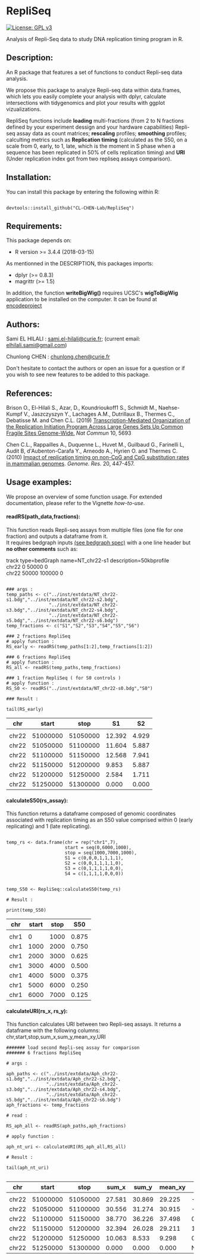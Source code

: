 # RepliSeq   
[![License: GPL v3](https://img.shields.io/badge/License-GPLv3-blue.svg)](https://www.gnu.org/licenses/gpl-3.0)

Analysis of Repli-Seq data to study DNA replication timing program in R.  


## Description:

An R package that features a set of functions to conduct Repli-seq data analysis.  

We propose this package to analyze Repli-seq data within data.frames, which lets you easily complete your analysis with dplyr, calculate intersections with tidygenomics and plot your results with ggplot vizualizations.

RepliSeq functions include **loading** multi-fractions (from 2 to N fractions defined by your experiment dessign and your hardware capabilities) Repli-seq assay data as count matrices; **rescaling** profiles; **smoothing** profiles; calculting metrics such as **Replication timing** (calculated as the S50, on a scale from 0, early, to 1, late, which is the moment in S phase when a sequence has been replicated in 50% of cells replication timing) and **URI** (Under replication index got from two repliseq assays comparison).


## Installation:

You can install this package by entering the following within R:

```{r}

devtools::install_github("CL-CHEN-Lab/RepliSeq")

```

## Requirements:

This package depends on:

* R version >= 3.4.4 (2018-03-15)

As mentionned in the DESCRIPTION, this packages imports: 

* dplyr (>= 0.8.3)  
* magrittr (>= 1.5)

In addition, the function **writeBigWig()** requires UCSC's **wigToBigWig** application to be installed on the computer. It can be found at [encodeproject](https://www.encodeproject.org/software/wigtobigwig/) 



## Authors:

Sami EL HILALI : sami.el-hilali@curie.fr; (current email: elhilali.sami@gmail.com) 

Chunlong CHEN : chunlong.chen@curie.fr

Don't hesitate to contact the authors or open an issue for a question or if you wish to see new features to be added to this package.



## References: 

Brison O., El-Hilali S., Azar, D., Koundrioukoff1 S., Schmidt M., Naehse-Kumpf V., Jaszczyszyn Y., Lachages A.M., Dutrillaux B., Thermes C., Debatisse M. and Chen C.L. (2019) [Transcription-Mediated Organization of the Replication Initiation Program Across Large Genes Sets Up Common Fragile Sites Genome-Wide.](https://doi.org/10.1038/s41467-019-13674-5) *Nat Commun* 10, 5693

Chen C.L., Rappailles A., Duquenne L., Huvet M., Guilbaud G., Farinelli L, Audit B, d'Aubenton-Carafa Y., Arneodo A., Hyrien O. and Thermes C. (2010) [Impact of replication timing on non-CpG and CpG substitution rates in mammalian genomes](https://genome.cshlp.org/content/20/4/447.long). *Genome. Res.* 20, 447-457. 



## Usage examples: 

We propose an overview of some function usage. For extended documentation, please refer to the Vignette *how-to-use*.

#### readRS(path_data,fractions):

This function reads Repli-seq assays from multiple files (one file for one fraction) and outputs a dataframe from it.   
It requires bedgraph inputs [(see bedgraph spec)](http://genome.ucsc.edu/goldenPath/help/bedgraph.html) with a one line header but **no other comments** such as:  

track 	type=bedGraph 	name=NT_chr22-s1	description=50kbprofile   
chr22	0	50000	0   
chr22	50000	100000	0   

```{r}

### args :
temp_paths <- c("../inst/extdata/NT_chr22-s1.bdg","../inst/extdata/NT_chr22-s2.bdg",
                "../inst/extdata/NT_chr22-s3.bdg","../inst/extdata/NT_chr22-s4.bdg",
                "../inst/extdata/NT_chr22-s5.bdg","../inst/extdata/NT_chr22-s6.bdg")
temp_fractions <- c("S1","S2","S3","S4","S5","S6")

### 2 fractions RepliSeq
# apply function :
RS_early <- readRS(temp_paths[1:2],temp_fractions[1:2])

### 6 fractions RepliSeq
# apply function :
RS_all <- readRS(temp_paths,temp_fractions)

### 1 fraction RepliSeq ( for S0 controls )
# apply function : 
RS_S0 <- readRS("../inst/extdata/NT_chr22-s0.bdg","S0")

### Result :

tail(RS_early)

```

| chr    | start    | stop     | S1     | S2    |
|--------|----------|----------|--------|-------|
| <fctr> | <int>    | <int>    | <dbl>  | <dbl> |
| chr22  | 51000000 | 51050000 | 12.392 | 4.929 |
| chr22  | 51050000 | 51100000 | 11.604 | 5.887 |
| chr22  | 51100000 | 51150000 | 12.568 | 7.941 |
| chr22  | 51150000 | 51200000 | 9.853  | 5.887 |
| chr22  | 51200000 | 51250000 | 2.584  | 1.711 |
| chr22  | 51250000 | 51300000 | 0.000  | 0.000 |


#### calculateS50(rs_assay):

This function returns a dataframe composed of genomic coordinates associated with replication timing as an S50 value comprised within 0 (early replicating) and 1 (late replicating).

```{r}

temp_rs <- data.frame(chr = rep("chr1",7),
                      start = seq(0,6000,1000),
                      stop = seq(1000,7000,1000),
                      S1 = c(0,0,0,1,1,1,1),
                      S2 = c(0,0,1,1,1,1,0),
                      S3 = c(0,1,1,1,1,0,0),
                      S4 = c(1,1,1,1,0,0,0))


temp_S50 <- RepliSeq::calculateS50(temp_rs)

# Result :

print(temp_S50)

```

| chr    | start | stop  | S50   |
|--------|-------|-------|-------|
| <fctr> | <dbl> | <dbl> | <dbl> |
| chr1   | 0     | 1000  | 0.875 |
| chr1   | 1000  | 2000  | 0.750 |
| chr1   | 2000  | 3000  | 0.625 |
| chr1   | 3000  | 4000  | 0.500 |
| chr1   | 4000  | 5000  | 0.375 |
| chr1   | 5000  | 6000  | 0.250 |
| chr1   | 6000  | 7000  | 0.125 |


#### calculateURI(rs_x, rs_y):

This function calculates URI between two Repli-seq assays. It returns a dataframe with the following columns:   
chr,start,stop,sum_x,sum_y,mean_xy,URI


```{r}
####### load second Repli-seq assay for comparison 
####### 6 fractions RepliSeq

# args :

aph_paths <- c("../inst/extdata/Aph_chr22-s1.bdg","../inst/extdata/Aph_chr22-s2.bdg",
               "../inst/extdata/Aph_chr22-s3.bdg","../inst/extdata/Aph_chr22-s4.bdg",
               "../inst/extdata/Aph_chr22-s5.bdg","../inst/extdata/Aph_chr22-s6.bdg")
aph_fractions <- temp_fractions

# read :

RS_aph_all <- readRS(aph_paths,aph_fractions)

# apply function :

aph_nt_uri <- calculateURI(RS_aph_all,RS_all)

# Result :

tail(aph_nt_uri)


```

| chr    | start    | stop     | sum_x  | sum_y  | mean_xy | URI         |
|--------|----------|----------|--------|--------|---------|-------------|
| <fctr> | <int>    | <int>    | <dbl>  | <dbl>  | <dbl>   | <dbl>       |
| chr22  | 51000000 | 51050000 | 27.581 | 30.869 | 29.225  | -1.37048107 |
| chr22  | 51050000 | 51100000 | 30.556 | 31.274 | 30.915  | -0.66372243 |
| chr22  | 51100000 | 51150000 | 38.770 | 36.226 | 37.498  | 0.05718338  |
| chr22  | 51150000 | 51200000 | 32.394 | 26.028 | 29.211  | 1.24529116  |
| chr22  | 51200000 | 51250000 | 10.063 | 8.533  | 9.298   | 0.82273039  |
| chr22  | 51250000 | 51300000 | 0.000  | 0.000  | 0.000   | NaN         |
  
